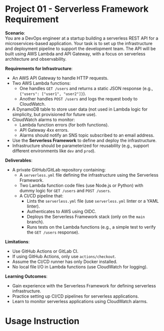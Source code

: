 # Project 01 - Serverless Framework Requirement

**Scenario**:  
You are a DevOps engineer at a startup building a serverless REST API for a microservices-based application. Your task is to set up the infrastructure and deployment pipeline to support the development team. The API will be built using AWS Lambda and API Gateway, with a focus on serverless architecture and observability.

**Requirements for Infrastructure**:  
- An AWS API Gateway to handle HTTP requests.  
- Two AWS Lambda functions:  
  - One handles `GET /users` and returns a static JSON response (e.g., `{"users": ["user1", "user2"]}`).  
  - Another handles `POST /users` and logs the request body to CloudWatch.  
- A DynamoDB table to store user data (not used in Lambda logic for simplicity, but provisioned for future use).  
- CloudWatch alarms to monitor:  
  - Lambda function errors (for both functions).  
  - API Gateway 4xx errors.  
  - Alarms should notify an SNS topic subscribed to an email address.  
- Use the **Serverless Framework** to define and deploy the infrastructure.  
- Infrastructure should be parameterized for reusability (e.g., support different environments like `dev` and `prod`).  

**Deliverables**:  
- A private GitHub/GitLab repository containing:  
  - A `serverless.yml` file defining the infrastructure using the Serverless Framework.  
  - Two Lambda function code files (use Node.js or Python) with dummy logic for `GET /users` and `POST /users`.  
  - A CI/CD pipeline that:  
    - Lints the `serverless.yml` file (use `serverless.yml` linter or a YAML linter).  
    - Authenticates to AWS using OIDC.  
    - Deploys the Serverless Framework stack (only on the `main` branch).  
    - Runs tests on the Lambda functions (e.g., a simple test to verify the `GET /users` response).  

**Limitations**:  
- Use GitHub Actions or GitLab CI.  
- If using GitHub Actions, only use `actions/checkout`.
- Assume the CI/CD runner has only Docker installed.  
- No local file I/O in Lambda functions (use CloudWatch for logging).  

**Learning Outcomes**:  
- Gain experience with the Serverless Framework for defining serverless infrastructure.  
- Practice setting up CI/CD pipelines for serverless applications.  
- Learn to monitor serverless applications using CloudWatch alarms.  

# Usage Instruction
